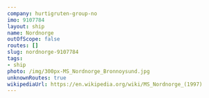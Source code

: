 ```yaml
---
company: hurtigruten-group-no
imo: 9107784
layout: ship
name: Nordnorge
outOfScope: false
routes: []
slug: nordnorge-9107784
tags:
- ship
photo: /img/300px-MS_Nordnorge_Bronnoysund.jpg
unknownRoutes: true
wikipediaUrl: https://en.wikipedia.org/wiki/MS_Nordnorge_(1997)
---
```

